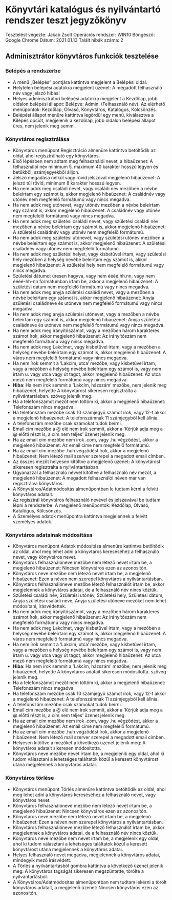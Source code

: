 # Könyvtári katalógus és nyilvántartó rendszer teszt jegyzőkönyv
Tesztelést végezte: 	Jakab Zsolt
Operációs rendszer:	WIN10
Böngésző: 		Google Chrome
Dátum: 		2021.01.13
Talált hibák száma: 	2  
## Adminisztrátor könyvtáros funkciók tesztelése 
### Belépés a rendszerbe
-	A menü „Belépés” pontjára kattintva megjelent a Belépési oldal.
-	Helytelen belépési adatokra megjelent üzenet: A megadott felhasználó név vagy jelszó hibás!
-	Helyes adminisztrátori belépési adatokra megjelent a Kezdőlap, jobb oldalon belépési állapot: Belépve: Admin. (Felhasználó név).  Az elérhető menüpontok: Kezdőlap, Olvasó, Könyvtáros, Katalógus, Kölcsönzés.
-	Belépési állapot menüre kattintva legördül egy menü, kiválasztva a Kilépés opciót, megjelenik a kezdőlap, jobb oldalon belépési állapot üres, nem jelenik meg semmi.

### Könyvtáros regisztrálása
-	Könyvtáros menüpont Regisztráció almenüre kattintva betöltődik az oldal, ahol regisztrálható egy könyvtáros.
-	Első lépésben nem adtam meg felhasználói nevet, a hibaüzenet:
A felhasználói név minimum 5, maximum 40 karakter hosszú legyen és betűkből, számjegyekből álljon.
-	Jelszó megadása nélkül vagy rövid jelszóval megjelenő hibaüzenet: A jelszó túl rövid, minimum 8 karakter hosszú legyen.
-	Ha nem adok meg családi nevet, vagy családi név mezőben a névbe beleírtam egy számot is, akkor megjelenő hibaüzenet: A családnév vagy utónév nem megfelelő formátumú vagy nincs megadva.
-	Ha nem adok meg utónevet, vagy utónév mezőben a névbe beleírtam egy számot is, akkor megjelenő hibaüzenet: A családnév vagy utónév nem megfelelő formátumú vagy nincs megadva.
-	 Ha nem adok meg születési családi nevet, vagy születési családi név mezőben a névbe beleírtam egy számot is, akkor megjelenő hibaüzenet: A születési családnév vagy utónév nem megfelelő formátumú.
-	Ha nem adok meg születési utónevet, vagy születési utónév mezőben a névbe beleírtam egy számot is, akkor megjelenő hibaüzenet: A születési családnév vagy utónév nem megfelelő formátumú.
-	Ha nem adok meg születési helyet, vagy kisbetűvel írtam, vagy születési hely mezőben a helység nevébe beleírtam egy számot is, akkor megjelenő hibaüzenet: A születési hely nem megfelelő formátumú vagy nincs megadva.
-	Születési dátumot üresen hagyva, vagy nem éééé.hh.nn, vagy nem éééé-hh-nn formátumban írtam be, akkor a megjelenő hibaüzenet: A születési dátum nem megfelelő formátumú vagy nincs megadva.
-	Ha nem adok meg anyja születési családi nevet, vagy a mezőben a névbe beleírtam egy számot is, akkor megjelenő hibaüzenet: Anyja születési családneve és utóneve nem megfelelő formátumú vagy nincs megadva.
-	Ha nem adok meg anyja születési utónevet, vagy a mezőben a névbe beleírtam egy számot is, akkor megjelenő hibaüzenet: Anyja születési családneve és utóneve nem megfelelő formátumú vagy nincs megadva.
-	Ha nem adok meg irányítószámot, vagy a mezőben három karakteres számot írok, akkor megjelenő hibaüzenet: Az irányítószám nem megfelelő formátumú vagy nincs megadva.
- Ha nem adok meg Lakcímet, vagy kisbetűvel írtam, vagy a mezőben a helység nevébe beleírtam egy számot is, akkor megjelenő hibaüzenet: A város nem megfelelő formátumú vagy nincs megadva.
- Ha nem írok semmit a ’Lakcím, utca’ mezőbe, vagy kisbetűvel írtam, vagy a mezőben a helység nevébe beleírtam egy számot is, vagy nem írtam u. vagy utca vagy út tagot, akkor megjelenő hibaüzenet: Az utca mező nem megfelelő formátumú vagy nincs megadva.
- **Hiba**: Ha nem írok semmit a ’Lakcím, házszám’ mezőbe, nem jelenik meg hibaüzenet, helyette A könyvtárost sikeresen regisztrálta a nyilvántartásban. szöveg jelenik meg.
- Ha a telefonszámot mezőt nem töltöm ki, akkor a megjelenő hibaüzenet: Telefonszám nincs megadva.
- Ha telefonszám mezőbe csak 10 számjegyű számot írok, vagy 12-t akkor a megjelenő hibaüzenet: A telefonszámnak 11 számjegyből kell állnia.
- A telefonszám mezőbe csak számokat tudok beírni.
- Email cím mezőbe a @ elé nem írok semmit, akkor a ’Kérjük adja meg a @ előtti részt is, a cím nem teljes’ üzenet jelenik meg.
- Ha az email cím mezőbe nem írok .com, vagy .hu végződést, akkor a megjelenő hibaüzenet: Az email címe nem megfelelő formátumú.
- Ha az email cím mezőbe .huh végződést írok, akkor a megjelenő hibaüzenet: Nem létező mail szerver szerepel a megadott email címben.
- Az összes mezőt helyesen kitöltve a megjelenő üzenet: A könyvtárost sikeresen regisztrálta a nyilvántartásban.
- Ugyanazzal a felhasználó névvel kitöltve a felhasználó név mezőt, a megjelenő hibaüzenet: A megadott felhasználói néven már van regisztrálva könyvtáros.
- A Könyvtáros/Adatmódosítás almenüpontban le tudtam kérni a felvitt könyvtáros adatait.
- Az regisztrál könyvtáros felhasználó nevével és jelszavával be tudtam lépni a rendszerbe. A megjelenő menüpontok: Kezdőlap, Olvasó, Katalógus, Kölcsönzés.
- A Személyes adatok menüpontra kattintva megjelennek a felvitt személyes adatok.

### Könyvtáros adatainak módosítása
-	Könyvtáros menüpont Adatok módosítása almenüre kattintva betöltődik az oldal, ahol meg lehet adni a könyvtáros kereséséhez a felhasználó nevet, vagy könyvtáros nevet.
- Könyvtáros felhasználóneve mezőbe nem létező nevet írtam be, a megjelenő hibaüzenet: Nincsen könyvtáros ezen az azonosítón.
- Könyvtáros neve mezőbe nem létező nevet írtam be, a megjelenő hibaüzenet: Ezen a néven nem szerepel könyvtáros a nyilvántartásban.
- Könyvtáros felhasználóneve mezőbe létező felhasználót írtam be, akkor megjelennek a könyvtáros adatai, de a felhasználó név nincs köztük.
- Születési családi név, Születési utónév, Születési hely, Születési dátum, Anyja születési családi neve, Anyja születési utóneve mezőket nem lehet módosítani, írásvédettek.
- Ha nem adok meg irányítószámot, vagy a mezőben három karakteres számot írok, akkor megjelenő hibaüzenet: Az irányítószám nem megfelelő formátumú vagy nincs megadva.
- Ha nem adok meg Lakcímet, vagy kisbetűvel írtam, vagy a mezőben a helység nevébe beleírtam egy számot is, akkor megjelenő hibaüzenet: A város nem megfelelő formátumú vagy nincs megadva.
- Ha nem írok semmit a ’Lakcím, utca’ mezőbe, vagy kisbetűvel írtam, vagy a mezőben a helység nevébe beleírtam egy számot is, vagy nem írtam u. vagy utca vagy út tagot, akkor megjelenő hibaüzenet: Az utca mező nem megfelelő formátumú vagy nincs megadva.
- **Hiba**: Ha nem írok semmit a ’Lakcím, házszám’ mezőbe, nem jelenik meg hibaüzenet, helyette A könyvtáros adatait sikeresen módosította. szöveg jelenik meg.
- Ha a telefonszámot mezőt nem töltöm ki, akkor a megjelenő hibaüzenet: Telefonszám nincs megadva.
- Ha telefonszám mezőbe csak 10 számjegyű számot írok, vagy 12-t akkor a megjelenő hibaüzenet: A telefonszámnak 11 számjegyből kell állnia.
- A telefonszám mezőbe csak számokat tudok beírni.
- Email cím mezőbe a @ elé nem írok semmit, akkor a ’Kérjük adja meg a @ előtti részt is, a cím nem teljes’ üzenet jelenik meg.
- Ha az email cím mezőbe nem írok .com, vagy .hu végződést, akkor a megjelenő hibaüzenet: Az email címe nem megfelelő formátumú.
- Ha az email cím mezőbe .huh végződést írok, akkor a megjelenő hibaüzenet: Nem létező mail szerver szerepel a megadott email címben.
- Helyesen kitöltve a mezőket a következő üzenet jelenik meg: A könyvtáros adatait sikeresen módosította.
- Könyvtáros neve mezőbe nevet írtam be, a megjelenik egy oldal, ahol ki tudom választani a lehetséges találtatok közül a keresett könyvtárost utána megjelennek a könyvtáros adatai.

### Könyvtáros törlése
- Könyvtáros menüpont Törlés almenüre kattintva betöltődik az oldal, ahol meg lehet adni a könyvtáros kereséséhez a felhasználó nevet, vagy könyvtáros nevet.
- Könyvtáros felhasználóneve mezőbe nem létező nevet írtam be, a megjelenő hibaüzenet: Nincsen könyvtáros ezen az azonosítón.
- Könyvtáros neve mezőbe nem létező nevet írtam be, a megjelenő hibaüzenet: Ezen a néven nem szerepel könyvtáros a nyilvántartásban.
- Könyvtáros felhasználóneve mezőbe létező felhasználót írtam be, akkor megjelennek a könyvtáros adatai, de a felhasználó név nincs köztük.
- Könyvtáros neve mezőbe nem nevet írtam be, a megjelenik egy oldal, ahol ki tudom választani a lehetséges találtatok közül a keresett könyvtárost utána megjelennek a könyvtáros adatai.
- Helyes felhasználó nevet megadva, megjelennek a könyvtáros adatai, mindegyik mező írásvédett.
- A Törlés a nyilvántartásból gombra kattintva a következő üzenet jelenik meg: A könyvtáros tagságát sikeresen megszüntette, törölte a nyilvántartásból.
 - A Könyvtáros/Adatmódosítás almenüpontban nem tudtam lekérni a törölt könyvtáros adatait, a megjelenő üzenet: Nincsen könyvtáros ezen az azonosítón.



